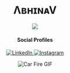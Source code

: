 <h1 align="center">ΛʙʜɪɴᴀV</h1>

<p align="center">
  <img src="https://readme-typing-svg.herokuapp.com?font=Fira+Code&pause=500&color=39FF14&width=435&lines=JUST+A+WHISPER+FROM+ETERNITY+!" />
</p>

<h4 align="center">Social Profiles</h4>

<p align="center">
  <a href="https://www.linkedin.com/in/abhinav-krishna-c-s-820717291">
    <img src="https://img.shields.io/badge/LinkedIn-0A66C2?style=for-the-badge&logo=linkedin&logoColor=white" alt="LinkedIn">
  </a>
  <a href="https://www.instagram.com/_pikachu_achu_">
    <img src="https://img.shields.io/badge/Instagram-E4405F?style=for-the-badge&logo=instagram&logoColor=white" alt="Instagram">
  </a>
</p>

<p align="center">
  <img src="https://media.giphy.com/media/3Z11u3szKTL2zY5y5u/giphy.gif" alt="Car Fire GIF">
</p>